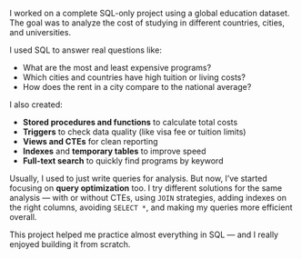 I worked on a complete SQL-only project using a global education dataset. The goal was to analyze the cost of studying in different countries, cities, and universities.

I used SQL to answer real questions like:

* What are the most and least expensive programs?
* Which cities and countries have high tuition or living costs?
* How does the rent in a city compare to the national average?

I also created:

* **Stored procedures and functions** to calculate total costs
* **Triggers** to check data quality (like visa fee or tuition limits)
* **Views and CTEs** for clean reporting
* **Indexes** and **temporary tables** to improve speed
* **Full-text search** to quickly find programs by keyword

Usually, I used to just write queries for analysis. But now, I’ve started focusing on **query optimization** too. I try different solutions for the same analysis — with or without CTEs, using `JOIN` strategies, adding indexes on the right columns, avoiding `SELECT *`, and making my queries more efficient overall.

This project helped me practice almost everything in SQL — and I really enjoyed building it from scratch.
